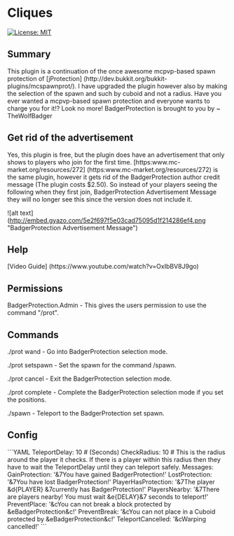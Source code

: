 # Cliques

[![License: MIT](https://img.shields.io/badge/License-MIT-yellow.svg)](https://opensource.org/licenses/MIT)

<h2>Summary</h2>
This plugin is a continuation of the once awesome mcpvp-based spawn protection of [jProtection] (http://dev.bukkit.org/bukkit-plugins/mcspawnprot/). I have upgraded the plugin however also by making the selection of the spawn and such by cuboid and not a radius. Have you ever wanted a mcpvp-based spawn protection and everyone wants to charge you for it!? Look no more! BadgerProtection is brought to you by ~ TheWolfBadger

<h2>Get rid of the advertisement</h2>
Yes, this plugin is free, but the plugin does have an advertisement that only shows to players who join for the first time. [https:www.mc-market.org/resources/272] (https:www.mc-market.org/resources/272) is the same plugin, however it gets rid of the BadgerProtection author credit message (The plugin costs $2.50). So instead of your players seeing the following when they first join, BadgerProtection Advertisement Message they will no longer see this since the version does not include it.

![alt text] (http://embed.gyazo.com/5e2f697f5e03cad75095d1f214286ef4.png "BadgerProtection Advertisement Message")

<h2>Help</h2>
[Video Guide] (https://www.youtube.com/watch?v=OxIbBV8J9go)

<h2>Permissions</h2>
BadgerProtection.Admin - This gives the users permission to use the command "/prot".

<h2>Commands</h2>
./prot wand - Go into BadgerProtection selection mode.

./prot setspawn - Set the spawn for the command /spawn.

./prot cancel - Exit the BadgerProtection selection mode.

./prot complete - Complete the BadgerProtection selection mode if you set the positions.

./spawn - Teleport to the BadgerProtection set spawn.

<h2>Config</h2>
```YAML
TeleportDelay: 10 # (Seconds)
CheckRadius: 10 # This is the radius around the player it checks. If there is a player within this radius then they have to wait the TeleportDelay until they can teleport safely.
Messages:
  GainProtection: '&7You have gained BadgerProtection!'
  LostProtection: '&7You have lost BadgerProtection!'
  PlayerHasProtection: '&7The player &d{PLAYER} &7currently has BadgerProtection!'
  PlayersNearby: '&7There are players nearby! You must wait &e{DELAY}&7 seconds to teleport!'
  PreventPlace: '&cYou can not break a block protected by &eBadgerProtection&c!'
  PreventBreak: '&cYou can not place in a Cuboid protected by &eBadgerProtection&c!'
  TeleportCancelled: '&cWarping cancelled!'
```  
